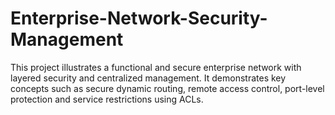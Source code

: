 # Enterprise-Network-Security-Management
This project illustrates a functional and secure enterprise network with layered security and centralized management. It demonstrates key concepts such as secure dynamic routing, remote access control, port-level protection and service restrictions using ACLs.
